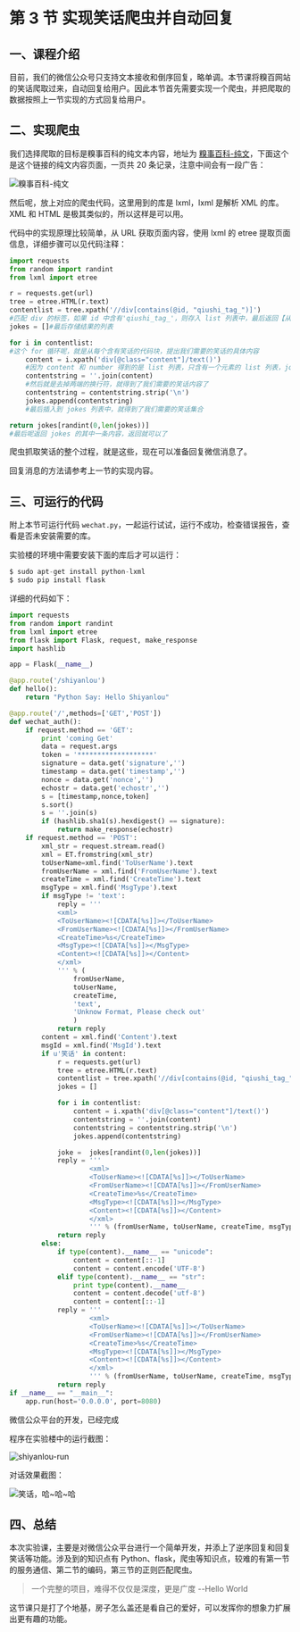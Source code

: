 # 第 3 节 实现笑话爬虫并自动回复

## 一、课程介绍

目前，我们的微信公众号只支持文本接收和倒序回复，略单调。本节课将糗百网站的笑话爬取过来，自动回复给用户。因此本节首先需要实现一个爬虫，并把爬取的数据按照上一节实现的方式回复给用户。

## 二、实现爬虫

我们选择爬取的目标是糗事百科的纯文本内容，地址为 [糗事百科-纯文](http://www.qiushibaike.com/text/)，下面这个是这个链接的纯文内容页面，一页共 20 条记录，注意中间会有一段广告：

![糗事百科-纯文](img/document-uid63246labid1931timestamp1469164091538.jpg)

然后呢，放上对应的爬虫代码，这里用到的库是 lxml，lxml 是解析 XML 的库。XML 和 HTML 是极其类似的，所以这样是可以用。

代码中的实现原理比较简单，从 URL 获取页面内容，使用 lxml 的 etree 提取页面信息，详细步骤可以见代码注释：

```py
import requests
from random import randint
from lxml import etree

r = requests.get(url)
tree = etree.HTML(r.text)
contentlist = tree.xpath('//div[contains(@id, "qiushi_tag_")]')
#匹配 div 的标签，如果 id 中含有'qiushi_tag_'，则存入 list 列表中，最后返回【从该页的 HTML 中能拿到包含 20 个结果的 List 列表】
jokes = []#最后存储结果的列表

for i in contentlist:
#这个 for 循环呢，就是从每个含有笑话的代码块，提出我们需要的笑话的具体内容
    content = i.xpath('div[@class="content"]/text()')
    #因为 content 和 number 得到的是 list 列表，只含有一个元素的 list 列表，join 提出，明白了吧
    contentstring = ''.join(content)
    #然后就是去掉两端的换行符，就得到了我们需要的笑话内容了
    contentstring = contentstring.strip('\n')
    jokes.append(contentstring)
    #最后插入到 jokes 列表中，就得到了我们需要的笑话集合

return jokes[randint(0,len(jokes))]
#最后呢返回 jokes 的其中一条内容，返回就可以了 
```

爬虫抓取笑话的整个过程，就是这些，现在可以准备回复微信消息了。

回复消息的方法请参考上一节的实现内容。

## 三、可运行的代码

附上本节可运行代码 `wechat.py`，一起运行试试，运行不成功，检查错误报告，查看是否未安装需要的库。

实验楼的环境中需要安装下面的库后才可以运行：

```py
$ sudo apt-get install python-lxml
$ sudo pip install flask 
```

详细的代码如下：

```py
import requests
from random import randint
from lxml import etree
from flask import Flask, request, make_response
import hashlib

app = Flask(__name__)

@app.route('/shiyanlou')
def hello():
    return "Python Say: Hello Shiyanlou"

@app.route('/',methods=['GET','POST'])
def wechat_auth():
    if request.method == 'GET':
        print 'coming Get'
        data = request.args
        token = '*******************'
        signature = data.get('signature','')
        timestamp = data.get('timestamp','')
        nonce = data.get('nonce','')
        echostr = data.get('echostr','')
        s = [timestamp,nonce,token]
        s.sort()
        s = ''.join(s)
        if (hashlib.sha1(s).hexdigest() == signature):
            return make_response(echostr)
    if request.method == 'POST':
        xml_str = request.stream.read()
        xml = ET.fromstring(xml_str)
        toUserName=xml.find('ToUserName').text
        fromUserName = xml.find('FromUserName').text
        createTime = xml.find('CreateTime').text
        msgType = xml.find('MsgType').text
        if msgType != 'text':
            reply = '''
            <xml>
            <ToUserName><![CDATA[%s]]></ToUserName>
            <FromUserName><![CDATA[%s]]></FromUserName>
            <CreateTime>%s</CreateTime>
            <MsgType><![CDATA[%s]]></MsgType>
            <Content><![CDATA[%s]]></Content>
            </xml>
            ''' % (
                fromUserName, 
                toUserName, 
                createTime, 
                'text', 
                'Unknow Format, Please check out'
                )
            return reply
        content = xml.find('Content').text
        msgId = xml.find('MsgId').text
        if u'笑话' in content:
            r = requests.get(url)
            tree = etree.HTML(r.text)
            contentlist = tree.xpath('//div[contains(@id, "qiushi_tag_")]')
            jokes = []

            for i in contentlist:
                content = i.xpath('div[@class="content"]/text()')
                contentstring = ''.join(content)
                contentstring = contentstring.strip('\n')
                jokes.append(contentstring)

            joke =  jokes[randint(0,len(jokes))]
            reply = '''
                    <xml>
                    <ToUserName><![CDATA[%s]]></ToUserName>
                    <FromUserName><![CDATA[%s]]></FromUserName>
                    <CreateTime>%s</CreateTime>
                    <MsgType><![CDATA[%s]]></MsgType>
                    <Content><![CDATA[%s]]></Content>
                    </xml>
                    ''' % (fromUserName, toUserName, createTime, msgType, joke)
            return reply
        else:
            if type(content).__name__ == "unicode":
                content = content[::-1]
                content = content.encode('UTF-8')
            elif type(content).__name__ == "str":
                print type(content).__name__
                content = content.decode('utf-8')
                content = content[::-1]
            reply = '''
                    <xml>
                    <ToUserName><![CDATA[%s]]></ToUserName>
                    <FromUserName><![CDATA[%s]]></FromUserName>
                    <CreateTime>%s</CreateTime>
                    <MsgType><![CDATA[%s]]></MsgType>
                    <Content><![CDATA[%s]]></Content>
                    </xml>
                    ''' % (fromUserName, toUserName, createTime, msgType, content)
            return reply
if __name__ == "__main__":
    app.run(host='0.0.0.0', port=8080) 
```

微信公众平台的开发，已经完成

程序在实验楼中的运行截图：

![shiyanlou-run](img/document-uid63246labid1931timestamp1469174969461.jpg)

对话效果截图：

![笑话，哈~哈~哈](img/document-uid63246labid1931timestamp1469166655431.jpg)

## 四、总结

本次实验课，主要是对微信公众平台进行一个简单开发，并添上了逆序回复和回复笑话等功能。涉及到的知识点有 Python、flask，爬虫等知识点，较难的有第一节的服务通信、第二节的编码，第三节的正则匹配爬虫。

> 一个完整的项目，难得不仅仅是深度，更是广度 --Hello World

这节课只是打了个地基，房子怎么盖还是看自己的爱好，可以发挥你的想象力扩展出更有趣的功能。